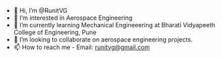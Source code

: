 - 👋 Hi, I’m @RunitVG
- 👀 I’m interested in Aerospace Engineering
- 🌱 I’m currently learning Mechanical Engineeering at Bharati Vidyapeeth College of Engineering, Pune
- 💞️ I’m looking to collaborate on aerospace engineering projects.
- 📫 How to reach me - Email: runitvg@gmail.com
